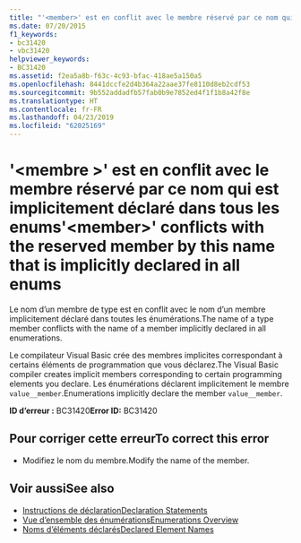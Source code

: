 ```yaml
---
title: "'<member>' est en conflit avec le membre réservé par ce nom qui est implicitement déclaré dans tous les enums"
ms.date: 07/20/2015
f1_keywords:
- bc31420
- vbc31420
helpviewer_keywords:
- BC31420
ms.assetid: f2ea5a8b-f63c-4c93-bfac-418ae5a150a5
ms.openlocfilehash: 8441dccfe2d4b364a22aae37fe8110d8eb2cdf53
ms.sourcegitcommit: 9b552addadfb57fab0b9e7852ed4f1f1b8a42f8e
ms.translationtype: HT
ms.contentlocale: fr-FR
ms.lasthandoff: 04/23/2019
ms.locfileid: "62025169"
---
```

# <a name="member-conflicts-with-the-reserved-member-by-this-name-that-is-implicitly-declared-in-all-enums"></a><span data-ttu-id="f6f0d-102">'\<membre >' est en conflit avec le membre réservé par ce nom qui est implicitement déclaré dans tous les enums</span><span class="sxs-lookup"><span data-stu-id="f6f0d-102">'\<member>' conflicts with the reserved member by this name that is implicitly declared in all enums</span></span>
<span data-ttu-id="f6f0d-103">Le nom d’un membre de type est en conflit avec le nom d’un membre implicitement déclaré dans toutes les énumérations.</span><span class="sxs-lookup"><span data-stu-id="f6f0d-103">The name of a type member conflicts with the name of a member implicitly declared in all enumerations.</span></span>  
  
 <span data-ttu-id="f6f0d-104">Le compilateur Visual Basic crée des membres implicites correspondant à certains éléments de programmation que vous déclarez.</span><span class="sxs-lookup"><span data-stu-id="f6f0d-104">The Visual Basic compiler creates implicit members corresponding to certain programming elements you declare.</span></span> <span data-ttu-id="f6f0d-105">Les énumérations déclarent implicitement le membre `value__member`.</span><span class="sxs-lookup"><span data-stu-id="f6f0d-105">Enumerations implicitly declare the member `value__member`.</span></span>  
  
 <span data-ttu-id="f6f0d-106">**ID d’erreur :** BC31420</span><span class="sxs-lookup"><span data-stu-id="f6f0d-106">**Error ID:** BC31420</span></span>  
  
## <a name="to-correct-this-error"></a><span data-ttu-id="f6f0d-107">Pour corriger cette erreur</span><span class="sxs-lookup"><span data-stu-id="f6f0d-107">To correct this error</span></span>  
  
- <span data-ttu-id="f6f0d-108">Modifiez le nom du membre.</span><span class="sxs-lookup"><span data-stu-id="f6f0d-108">Modify the name of the member.</span></span>  
  
## <a name="see-also"></a><span data-ttu-id="f6f0d-109">Voir aussi</span><span class="sxs-lookup"><span data-stu-id="f6f0d-109">See also</span></span>

- [<span data-ttu-id="f6f0d-110">Instructions de déclaration</span><span class="sxs-lookup"><span data-stu-id="f6f0d-110">Declaration Statements</span></span>](~/docs/visual-basic/programming-guide/language-features/statements.md#declaration-statements)
- [<span data-ttu-id="f6f0d-111">Vue d’ensemble des énumérations</span><span class="sxs-lookup"><span data-stu-id="f6f0d-111">Enumerations Overview</span></span>](../../visual-basic/programming-guide/language-features/constants-enums/enumerations-overview.md)
- [<span data-ttu-id="f6f0d-112">Noms d’éléments déclarés</span><span class="sxs-lookup"><span data-stu-id="f6f0d-112">Declared Element Names</span></span>](../../visual-basic/programming-guide/language-features/declared-elements/declared-element-names.md)

